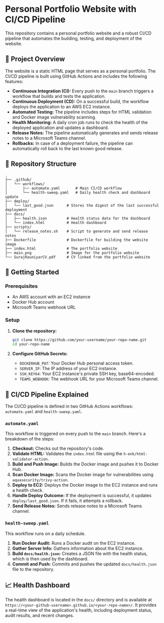# Personal Portfolio Website with CI/CD Pipeline

This repository contains a personal portfolio website and a robust CI/CD pipeline that automates the building, testing, and deployment of the website.

## 🚀 Project Overview

The website is a static HTML page that serves as a personal portfolio. The CI/CD pipeline is built using GitHub Actions and includes the following features:

*   **Continuous Integration (CI):** Every push to the `main` branch triggers a workflow that builds and tests the application.
*   **Continuous Deployment (CD):** On a successful build, the workflow deploys the application to an AWS EC2 instance.
*   **Automated Testing:** The pipeline includes steps for HTML validation and Docker image vulnerability scanning.
*   **Health Monitoring:** A daily cron job runs to check the health of the deployed application and updates a dashboard.
*   **Release Notes:** The pipeline automatically generates and sends release notes to a Microsoft Teams channel.
*   **Rollbacks:** In case of a deployment failure, the pipeline can automatically roll back to the last known good release.

## 📁 Repository Structure

```
.
├── .github/
│   └── workflows/
│       ├── automate.yaml       # Main CI/CD workflow
│       └── health-sweep.yaml   # Daily health check and dashboard update
├── deploy/
│   └── last_good.json      # Stores the digest of the last successful deployment
├── docs/
│   ├── health.json         # Health status data for the dashboard
│   └── index.html          # Health dashboard
├── scripts/
│   └── release_notes.sh    # Script to generate and send release notes
├── Dockerfile              # Dockerfile for building the website image
├── index.html              # The portfolio website
├── main.png                # Image for the portfolio website
└── SurajRauniyarCV.pdf     # CV linked from the portfolio website
```

## 🔧 Getting Started

### Prerequisites

*   An AWS account with an EC2 instance
*   Docker Hub account
*   Microsoft Teams webhook URL

### Setup

1.  **Clone the repository:**
    ```bash
    git clone https://github.com/your-username/your-repo-name.git
    cd your-repo-name
    ```

2.  **Configure GitHub Secrets:**
    *   `DOCKERHUB_PAT`: Your Docker Hub personal access token.
    *   `SERVER_IP`: The IP address of your EC2 instance.
    *   `SSH_KEY64`: Your EC2 instance's private SSH key, base64-encoded.
    *   `TEAMS_WEBHOOK`: The webhook URL for your Microsoft Teams channel.

## 🤖 CI/CD Pipeline Explained

The CI/CD pipeline is defined in two GitHub Actions workflows: `automate.yaml` and `health-sweep.yaml`.

### `automate.yaml`

This workflow is triggered on every push to the `main` branch. Here's a breakdown of the steps:

1.  **Checkout:** Checks out the repository's code.
2.  **Validate HTML:** Validates the `index.html` file using the `h-enk/html-validator-action`.
3.  **Build and Push Image:** Builds the Docker image and pushes it to Docker Hub.
4.  **Scan Docker Image:** Scans the Docker image for vulnerabilities using `aquasecurity/trivy-action`.
5.  **Deploy to EC2:** Deploys the Docker image to the EC2 instance and runs a health check.
6.  **Handle Deploy Outcome:** If the deployment is successful, it updates `deploy/last_good.json`. If it fails, it attempts a rollback.
7.  **Send Release Notes:** Sends release notes to a Microsoft Teams channel.

### `health-sweep.yaml`

This workflow runs on a daily schedule.

1.  **Run Docker Audit:** Runs a Docker audit on the EC2 instance.
2.  **Gather Server Info:** Gathers information about the EC2 instance.
3.  **Build `docs/health.json`:** Creates a JSON file with the health status, which is then used by the dashboard.
4.  **Commit and Push:** Commits and pushes the updated `docs/health.json` file to the repository.

## 📈 Health Dashboard

The health dashboard is located in the `docs/` directory and is available at `https://<your-github-username>.github.io/<your-repo-name>/`. It provides a real-time view of the application's health, including deployment status, audit results, and recent changes.
